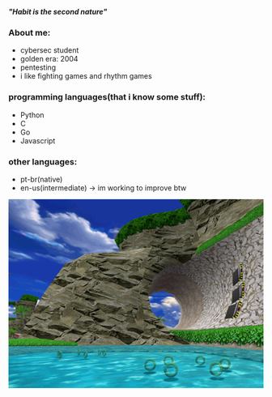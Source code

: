 ***"Habit is the second nature"***

### About me:
- cybersec student 
- golden era: 2004
- pentesting
- i like fighting games and rhythm games

### programming languages(that i know some stuff):
- Python
- C
- Go
- Javascript

### other languages:
- pt-br(native)
- en-us(intermediate) -> im working to improve btw

![dnb](sonic_adventure.gif)


